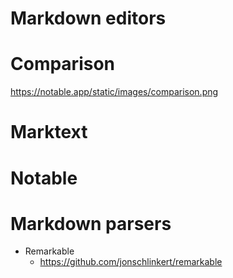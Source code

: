 # Markdown editors

# Comparison

https://notable.app/static/images/comparison.png

# Marktext

# Notable

# Markdown parsers

* Remarkable
  - https://github.com/jonschlinkert/remarkable
